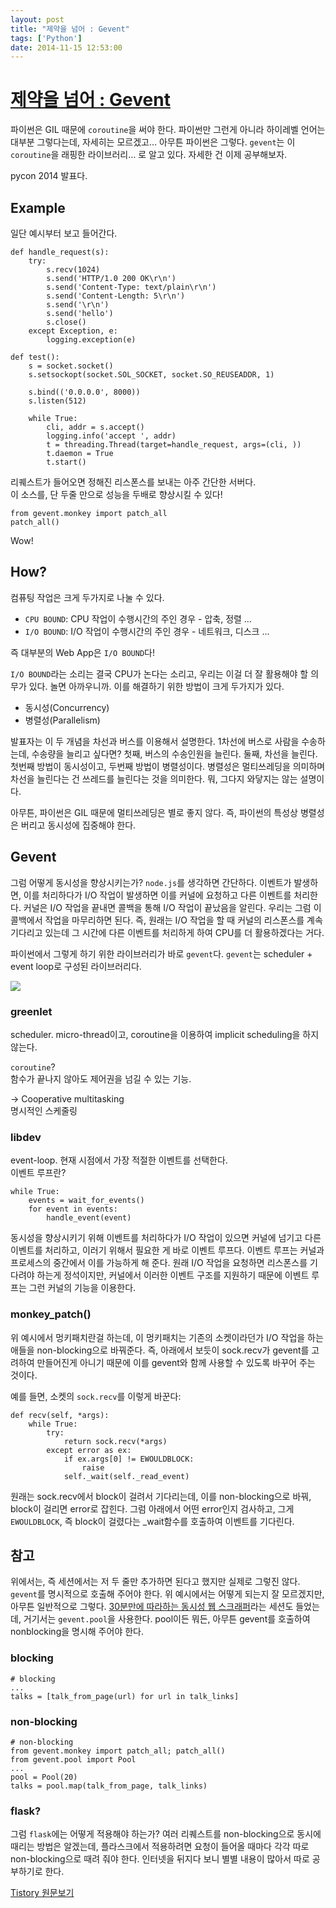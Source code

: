 ```yaml
---
layout: post
title: "제약을 넘어 : Gevent"
tags: ['Python']
date: 2014-11-15 12:53:00
---
```

# [제약을 넘어 : Gevent](http://www.pycon.kr/2014/program/3)

파이썬은 GIL 때문에 `coroutine`을 써야 한다. 파이썬만 그런게 아니라 하이레벨 언어는 대부분 그렇다는데, 자세히는 모르겠고… 아무튼 파이썬은 그렇다. `gevent`는 이 `coroutine`을 래핑한 라이브러리… 로 알고 있다. 자세한 건 이제 공부해보자.

pycon 2014 발표다.

## Example

일단 예시부터 보고 들어간다.
    
    
    def handle_request(s):
        try:
            s.recv(1024)
            s.send('HTTP/1.0 200 OK\r\n')
            s.send('Content-Type: text/plain\r\n')
            s.send('Content-Length: 5\r\n')
            s.send('\r\n')
            s.send('hello')
            s.close()
        except Exception, e:
            logging.exception(e)
    
    def test():
        s = socket.socket()
        s.setsockopt(socket.SOL_SOCKET, socket.SO_REUSEADDR, 1)
    
        s.bind(('0.0.0.0', 8000))
        s.listen(512)
    
        while True:
            cli, addr = s.accept()
            logging.info('accept ', addr)
            t = threading.Thread(target=handle_request, args=(cli, ))
            t.daemon = True
            t.start()
    

리퀘스트가 들어오면 정해진 리스폰스를 보내는 아주 간단한 서버다.  
이 소스를, 단 두줄 만으로 성능을 두배로 향상시킬 수 있다!
    
    
    from gevent.monkey import patch_all
    patch_all()
    

Wow!

## How?

컴퓨팅 작업은 크게 두가지로 나눌 수 있다.

  * `CPU BOUND`: CPU 작업이 수행시간의 주인 경우 - 압축, 정렬 …
  * `I/O BOUND`: I/O 작업이 수행시간의 주인 경우 - 네트워크, 디스크 …

즉 대부분의 Web App은 `I/O BOUND`다!

`I/O BOUND`라는 소리는 결국 CPU가 논다는 소리고, 우리는 이걸 더 잘 활용해야 할 의무가 있다. 놀면 아까우니까. 이를 해결하기 위한 방법이 크게 두가지가 있다.

  * 동시성(Concurrency)
  * 병렬성(Parallelism)

발표자는 이 두 개념을 차선과 버스를 이용해서 설명한다. 1차선에 버스로 사람을 수송하는데, 수송량을 늘리고 싶다면? 첫째, 버스의 수송인원을 늘린다. 둘째, 차선을 늘린다. 첫번째 방법이 동시성이고, 두번째 방법이 병렬성이다. 병렬성은 멀티쓰레딩을 의미하며 차선을 늘린다는 건 쓰레드를 늘린다는 것을 의미한다. 뭐, 그다지 와닿지는 않는 설명이다.

아무튼, 파이썬은 GIL 때문에 멀티쓰레딩은 별로 좋지 않다. 즉, 파이썬의 특성상 병렬성은 버리고 동시성에 집중해야 한다.

## Gevent

그럼 어떻게 동시성을 향상시키는가? `node.js`를 생각하면 간단하다. 이벤트가 발생하면, 이를 처리하다가 I/O 작업이 발생하면 이를 커널에 요청하고 다른 이벤트를 처리한다. 커널은 I/O 작업을 끝내면 콜백을 통해 I/O 작업이 끝났음을 알린다. 우리는 그럼 이 콜백에서 작업을 마무리하면 된다. 즉, 원래는 I/O 작업을 할 때 커널의 리스폰스를 계속 기다리고 있는데 그 시간에 다른 이벤트를 처리하게 하여 CPU를 더 활용하겠다는 거다.

파이썬에서 그렇게 하기 위한 라이브러리가 바로 `gevent`다. `gevent`는 scheduler + event loop로 구성된 라이브러리다.

  


![](http://cfile2.uf.tistory.com/image/23161F3E5466CE1F15A93B)

  


### greenlet

scheduler. micro-thread이고, coroutine을 이용하여 implicit scheduling을 하지 않는다.

`coroutine`?  
함수가 끝나지 않아도 제어권을 넘길 수 있는 기능.

-&gt; Cooperative multitasking  
명시적인 스케줄링

### libdev

event-loop. 현재 시점에서 가장 적절한 이벤트를 선택한다.  
이벤트 루프란?
    
    
    while True:
        events = wait_for_events()
        for event in events:
            handle_event(event)
    

동시성을 향상시키기 위해 이벤트를 처리하다가 I/O 작업이 있으면 커널에 넘기고 다른 이벤트를 처리하고, 이러기 위해서 필요한 게 바로 이벤트 루프다. 이벤트 루프는 커널과 프로세스의 중간에서 이를 가능하게 해 준다. 원래 I/O 작업을 요청하면 리스폰스를 기다려야 하는게 정석이지만, 커널에서 이러한 이벤트 구조를 지원하기 때문에 이벤트 루프는 그런 커널의 기능을 이용한다. 

### monkey_patch()

위 예시에서 멍키패치란걸 하는데, 이 멍키패치는 기존의 소켓이라던가 I/O 작업을 하는 애들을 non-blocking으로 바꿔준다. 즉, 아래에서 보듯이 sock.recv가 gevent를 고려하여 만들어진게 아니기 때문에 이를 gevent와 함께 사용할 수 있도록 바꾸어 주는 것이다.

예를 들면, 소켓의 `sock.recv`를 이렇게 바꾼다:
    
    
    def recv(self, *args):
        while True:
            try:
                return sock.recv(*args)
            except error as ex:
                if ex.args[0] != EWOULDBLOCK:
                    raise
                self._wait(self._read_event)
    

원래는 sock.recv에서 block이 걸려서 기다리는데, 이를 non-blocking으로 바꿔, block이 걸리면 error로 잡힌다. 그럼 아래에서 어떤 error인지 검사하고, 그게 `EWOULDBLOCK`, 즉 block이 걸렸다는 _wait함수를 호출하여 이벤트를 기다린다.

## 참고

위에서는, 즉 세션에서는 저 두 줄만 추가하면 된다고 했지만 실제로 그렇진 않다. `gevent`를 명시적으로 호출해 주어야 한다. 위 예시에서는 어떻게 되는지 잘 모르겠지만, 아무튼 일반적으로 그렇다. [30분만에 따라하는 동시성 웹 스크래퍼](http://www.pycon.kr/2014/program/15)라는 세션도 들었는데, 거기서는 `gevent.pool`을 사용한다. pool이든 뭐든, 아무튼 gevent를 호출하여 nonblocking을 명시해 주어야 한다.

### blocking
    
    
    # blocking
    ...
    talks = [talk_from_page(url) for url in talk_links]
    

### non-blocking
    
    
    # non-blocking
    from gevent.monkey import patch_all; patch_all()
    from gevent.pool import Pool
    ...
    pool = Pool(20)
    talks = pool.map(talk_from_page, talk_links)
    

### flask?

그럼 `flask`에는 어떻게 적용해야 하는가? 여러 리퀘스트를 non-blocking으로 동시에 때리는 방법은 알겠는데, 플라스크에서 적용하려면 요청이 들어올 때마다 각각 따로 non-blocking으로 때려 줘야 한다. 인터넷을 뒤지다 보니 별별 내용이 많아서 따로 공부하기로 한다.


[Tistory 원문보기](http://khanrc.tistory.com/72)
